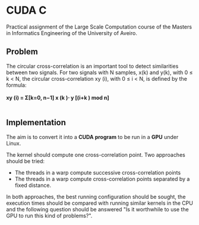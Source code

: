 # CUDA C
Practical assignment of the Large Scale Computation course of the Masters in Informatics Engineering of the University of Aveiro.

## Problem
The circular cross-correlation is an important tool to detect similarities between two signals. For two signals with N samples, x(k) and y(k), with 0 ≤ k < N, the circular cross-correlation xy (i), with 0 ≤ i < N, is defined by the formula:<br>
</br><b> xy (i) = Σ[k=0, n−1] x (k )⋅ y [(i+k ) mod n] </b><br><br>

## Implementation
The aim is to convert it into a <b>CUDA program</b> to be run in a <b>GPU</b> under Linux.</br>

The kernel should compute one cross-correlation point.
Two approaches should be tried:
- The threads in a warp compute successive cross-correlation points
- The threads in a warp compute cross-correlation points separated by a fixed distance.

In both approaches, the best running configuration should be sought, the execution times should be compared with running similar kernels in the CPU and the following question should be answered "Is it worthwhile to use the GPU to run this kind of problems?".
